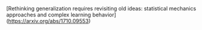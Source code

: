 [Rethinking generalization requires revisiting old ideas: statistical mechanics approaches and complex learning behavior]
(https://arxiv.org/abs/1710.09553)
